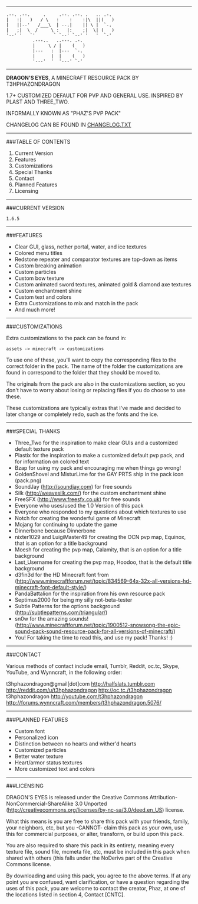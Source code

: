 ***
```                                                                                  
.--. .--.     .     .--. .--. .   .. .-. 
|   :|   )   / \   :    :    :|\  ||(   )
|   ||--'   /___\  | --.|    || \ |  `-. 
|   ;|  \  /     \ :   |:    ;|  \| (   )
'--' '   `'       ` `--' `--' '   '  `-' 
          .---..   ..---. .-.            
          |     \ / |    (   )           
          |---   :  |---  `-.            
          |      |  |    (   )           
          '---'  '  '---' `-'            
```                                         
***

**DRAGON'S EYES**, A MINECRAFT RESOURCE PACK
BY T3HPHAZONDRAGON

1.7+ CUSTOMIZED DEFAULT FOR PVP AND GENERAL USE. INSPIRED BY PLAST AND THREE_TWO.

INFORMALLY KNOWN AS "PHAZ'S PVP PACK"

CHANGELOG CAN BE FOUND IN [CHANGELOG.TXT](../CHANGELOG.txt)

***

###TABLE OF CONTENTS

1. Current Version
2. Features
3. Customizations
4. Special Thanks
5. Contact
6. Planned Features
7. Licensing

***

###CURRENT VERSION

	1.6.5

***

###FEATURES

* Clear GUI, glass, nether portal, water, and ice textures
* Colored menu titles
* Redstone repeater and comparator textures are top-down as items
* Custom breaking animation
* Custom particles
* Custom bow texture
* Custom animated sword textures, animated gold & diamond axe textures
* Custom enchantment shine
* Custom text and colors
* Extra Customizations to mix and match in the pack
* And much more!

***

###CUSTOMIZATIONS

Extra customizations to the pack can be found in:

	assets -> minecraft -> customizations

To use one of these, you'll want to copy the corresponding files to the correct folder in the pack. The name of the folder the customizations are found in correspond to the folder that they should be moved to.

The originals from the pack are also in the customizations section, so you don't have to worry about losing or replacing files if you do choose to use these.

These customizations are typically extras that I've made and decided to later change or completely redo, such as the fonts and the ice.

***

###SPECIAL THANKS

* Three_Two for the inspiration to make clear GUIs and a customized default texture pack
* Plastix for the inspiration to make a customized default pvp pack, and for information on colored text
* Bzap for using my pack and encouraging me when things go wrong!
* GoldenShovel and MisturLime for the GAY PRTS ship in the pack icon (pack.png)
* SoundJay (http://soundjay.com) for free sounds
* Silk (http://weavesilk.com/) for the custom enchantment shine
* FreeSFX (http://www.freesfx.co.uk) for free sounds
* Everyone who uses/used the 1.0 Version of this pack
* Everyone who responded to my questions about which textures to use
* Notch for creating the wonderful game of Minecraft
* Mojang for continuing to update the game
* Dinnerbone because Dinnerbone
* nixter1029 and LuigiMaster49 for creating the OCN pvp map, Equinox, that is an option for a title background
* Moesh for creating the pvp map, Calamity, that is an option for a title background
* Last_Username for creating the pvp map, Hoodoo, that is the default title background
* d3fin3d for the HD Minecraft font from (http://www.minecraftforum.net/topic/834569-64x-32x-all-versions-hd-minecraft-font-default-style/)
* PandaBattalion for the inspiration from his own resource pack
* Septimus2000 for being my silly not-beta-tester
* Subtle Patterns for the options background (http://subtlepatterns.com/triangular/)
* sn0w for the amazing sounds! (http://www.minecraftforum.net/topic/1900512-snowsong-the-epic-sound-pack-sound-resource-pack-for-all-versions-of-minecraft/)
* You! For taking the time to read this, and use my pack! Thanks! :)

***

###CONTACT

Various methods of contact include email, Tumblr, Reddit, oc.tc, Skype, YouTube, and Wynncraft, in the following order:

t3hphazondragon@gmail[dot]com
http://halfslats.tumblr.com
http://reddit.com/u/t3hphazondragon
http://oc.tc./t3hphazondragon
t3hphazondragon
http://youtube.com/t3hphazondragon
http://forums.wynncraft.com/members/t3hphazondragon.5076/

***

###PLANNED FEATURES

* Custom font
* Personalized icon
* Distinction between no hearts and wither'd hearts
* Customized particles
* Better water texture
* Heart/armor status textures
* More customized text and colors

***

###LICENSING

DRAGON'S EYES is released under the Creative Commons Attribution-NonCommercial-ShareAlike 3.0 Unported (http://creativecommons.org/licenses/by-nc-sa/3.0/deed.en_US) license.

What this means is you are free to share this pack with your friends, family, your neighbors, etc, but you -CANNOT- claim this pack as your own, use this for commercial purposes, or alter, transform, or build upon this pack.

You are also required to share this pack in its entirety, meaning every texture file, sound file, mcmeta file, etc, must be included in this pack when shared with others (this falls under the NoDerivs part of the Creative Commons license.

By downloading and using this pack, you agree to the above terms. If at any point you are confused, want clarification, or have a question regarding the uses of this pack, you are welcome to contact the creator, Phaz, at one of the locations listed in section 4, Contact [CNTC].